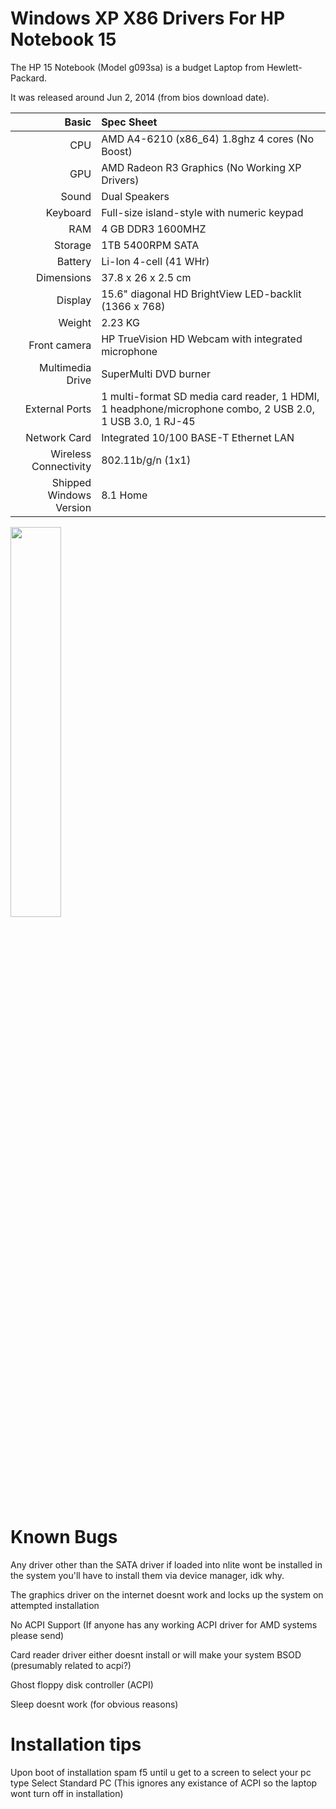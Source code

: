 # Windows XP X86 Drivers For HP Notebook 15

The HP 15 Notebook (Model g093sa) is a budget Laptop from Hewlett-Packard.

It was released around Jun 2, 2014 (from bios download date).

| Basic                   | Spec Sheet                                                                                                  |
|------------------------:|:-------------------------------------------------------                                                     |
| CPU                     | AMD A4-6210 (x86_64) 1.8ghz 4 cores (No Boost)                                                              |
| GPU                     | AMD Radeon R3 Graphics (No Working XP Drivers)                                                              |
| Sound                   | Dual Speakers                                                                                               |
| Keyboard                | Full-size island-style with numeric keypad                                                                  |                 
| RAM                     | 4 GB DDR3 1600MHZ                                                                                           |
| Storage                 | 1TB 5400RPM SATA                                                                                            |
| Battery                 | Li-Ion 4-cell (41 WHr)                                                                                      |
| Dimensions              | 37.8 x 26 x 2.5 cm                                                                                          |
| Display                 | 15.6" diagonal HD BrightView LED-backlit (1366 x 768)                                                       |
| Weight                  | 2.23 KG                                                                                                     |
| Front camera            | HP TrueVision HD Webcam with integrated  microphone                                                         |
| Multimedia Drive        | SuperMulti DVD burner                                                                                       |
| External Ports          | 1 multi-format SD media card reader, 1 HDMI, 1 headphone/microphone combo, 2 USB 2.0, 1 USB 3.0, 1 RJ-45    |
| Network Card            | Integrated 10/100 BASE-T Ethernet LAN                                                                       |
| Wireless Connectivity   | 802.11b/g/n (1x1)                                                                                           |
| Shipped Windows Version | 8.1 Home                                                                                                    |

<img src="https://www.laptopsdirect.co.uk/Images/A2J5B54EA_1_Supersize.jpg?v=3" width="40%">

# Known Bugs

Any driver other than the SATA driver if loaded into nlite wont be installed in the system you'll have to install them via device manager, idk why.

The graphics driver on the internet doesnt work and locks up the system on attempted installation

No ACPI Support (If anyone has any working ACPI driver for AMD systems please send)

Card reader driver either doesnt install or will make your system BSOD (presumably related to acpi?)

Ghost floppy disk controller (ACPI)

Sleep doesnt work (for obvious reasons)

# Installation tips

Upon boot of installation spam f5 until u get to a screen to select your pc type
Select Standard PC (This ignores any existance of ACPI so the laptop wont turn off in installation)
